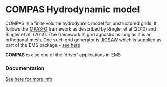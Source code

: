 # COMPAS Hydrodynamic model
COMPAS is a finite volume hydrodynmic model for unstructured
grids. It follows the [MPAS-O](https://mpas-dev.github.io/)
framework as described by Ringler et al (2010) and Ringler et
al. (2013).  The framework is grid agnostic as long as it is an
orthogonal mesh. One such grid generator is
[JIGSAW](https://github.com/dengwirda/jigsaw) which is supplied as
part of the EMS package - [see here](../../ext/jigsaw)

**COMPAS** is also one of the 'driver' applications in EMS

### Documentation
[See here for more info](https://research.csiro.au/cem/software/ems/hydro/unstructured-compas/)


